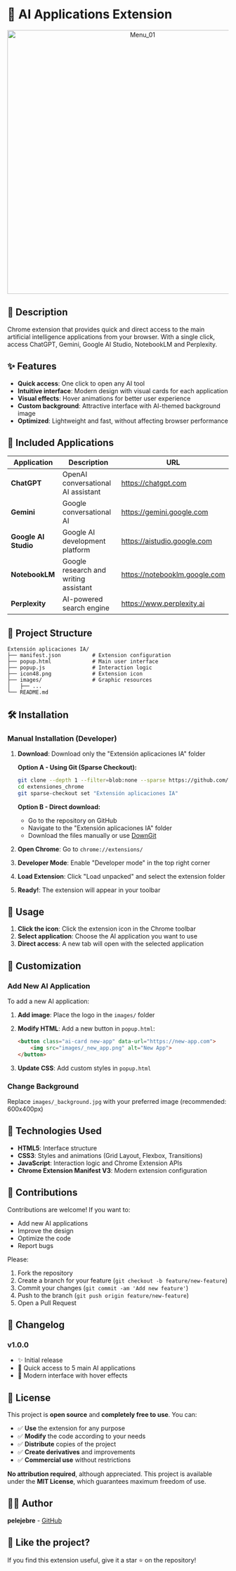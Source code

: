 # 🤖 AI Applications Extension

<p align="center"><img src="Images/Menu_01.png" alt="Menu_01" width="600"/></p>

## 📌 Description

Chrome extension that provides quick and direct access to the main artificial intelligence applications from your browser. With a single click, access ChatGPT, Gemini, Google AI Studio, NotebookLM and Perplexity.

## ✨ Features

- **Quick access**: One click to open any AI tool
- **Intuitive interface**: Modern design with visual cards for each application
- **Visual effects**: Hover animations for better user experience
- **Custom background**: Attractive interface with AI-themed background image
- **Optimized**: Lightweight and fast, without affecting browser performance

## 🚀 Included Applications

| Application | Description | URL |
|-------------|-------------|-----|
| **ChatGPT** | OpenAI conversational AI assistant | <https://chatgpt.com> |
| **Gemini** | Google conversational AI | <https://gemini.google.com> |
| **Google AI Studio** | Google AI development platform | <https://aistudio.google.com> |
| **NotebookLM** | Google research and writing assistant | <https://notebooklm.google.com> |
| **Perplexity** | AI-powered search engine | <https://www.perplexity.ai> |

## 📂 Project Structure

```text
Extensión aplicaciones IA/
├── manifest.json          # Extension configuration
├── popup.html             # Main user interface
├── popup.js               # Interaction logic
├── icon48.png             # Extension icon
├── images/                # Graphic resources
│   ├── ...
└── README.md              
```

## 🛠️ Installation

### Manual Installation (Developer)

1. **Download**: Download only the "Extensión aplicaciones IA" folder

   **Option A - Using Git (Sparse Checkout):**
   ```bash
   git clone --depth 1 --filter=blob:none --sparse https://github.com/pelejebre/extensiones_chrome.git
   cd extensiones_chrome
   git sparse-checkout set "Extensión aplicaciones IA"
   ```

   **Option B - Direct download:**
   - Go to the repository on GitHub
   - Navigate to the "Extensión aplicaciones IA" folder
   - Download the files manually or use [DownGit](https://minhaskamal.github.io/DownGit)

2. **Open Chrome**: Go to `chrome://extensions/`

3. **Developer Mode**: Enable "Developer mode" in the top right corner

4. **Load Extension**: Click "Load unpacked" and select the extension folder

5. **Ready!**: The extension will appear in your toolbar

## 🎯 Usage

1. **Click the icon**: Click the extension icon in the Chrome toolbar
2. **Select application**: Choose the AI application you want to use
3. **Direct access**: A new tab will open with the selected application

## 🔧 Customization

### Add New AI Application

To add a new AI application:

1. **Add image**: Place the logo in the `images/` folder
2. **Modify HTML**: Add a new button in `popup.html`:

   ```html
   <button class="ai-card new-app" data-url="https://new-app.com">
       <img src="images/_new_app.png" alt="New App">
   </button>
   ```

3. **Update CSS**: Add custom styles in `popup.html`

### Change Background

Replace `images/_background.jpg` with your preferred image (recommended: 600x400px)

## 🎨 Technologies Used

- **HTML5**: Interface structure
- **CSS3**: Styles and animations (Grid Layout, Flexbox, Transitions)
- **JavaScript**: Interaction logic and Chrome Extension APIs
- **Chrome Extension Manifest V3**: Modern extension configuration

## 🤝 Contributions

Contributions are welcome! If you want to:

- Add new AI applications
- Improve the design
- Optimize the code
- Report bugs

Please:

1. Fork the repository
2. Create a branch for your feature (`git checkout -b feature/new-feature`)
3. Commit your changes (`git commit -am 'Add new feature'`)
4. Push to the branch (`git push origin feature/new-feature`)
5. Open a Pull Request

## 📝 Changelog

### v1.0.0

- ✨ Initial release
- 🎯 Quick access to 5 main AI applications
- 🎨 Modern interface with hover effects

## 📄 License

This project is **open source** and **completely free to use**. You can:

- ✅ **Use** the extension for any purpose
- ✅ **Modify** the code according to your needs
- ✅ **Distribute** copies of the project
- ✅ **Create derivatives** and improvements
- ✅ **Commercial use** without restrictions

**No attribution required**, although appreciated. This project is available under the **MIT License**, which guarantees maximum freedom of use.

## 👨‍💻 Author

**pelejebre** - [GitHub](https://github.com/pelejebre)

## 🌟 Like the project?

If you find this extension useful, give it a star ⭐ on the repository!